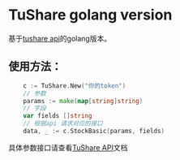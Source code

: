 # TuShare golang version
基于[tushare api](https://tushare.pro/document/2)的golang版本。
## 使用方法：
```go
	c := TuShare.New("你的token")
	// 参数
	params := make(map[string]string)
	// 字段
	var fields []string
	// 根据api 请求对应的接口
	data, _ := c.StockBasic(params, fields)	
```

具体参数接口请查看[TuShare API](https://tushare.pro/document/2)文档